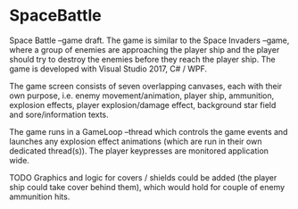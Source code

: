 # SpaceBattle

Space Battle –game draft. The game is similar to the Space Invaders –game, where a group of enemies are approaching the player ship and the player should try to destroy the enemies before they reach the player ship.
The game is developed with Visual Studio 2017, C# / WPF. 

The game screen consists of seven overlapping canvases, each with their own purpose, i.e. enemy movement/animation, player ship, ammunition, explosion effects, player explosion/damage effect, background star field and sore/information texts.

The game runs in a GameLoop –thread which controls the game events and launches any explosion effect animations (which are run in their own dedicated thread(s)). The player keypresses are monitored application wide.

TODO
Graphics and logic for covers / shields could be added (the player ship could take cover behind them), which would hold for couple of enemy ammunition hits.